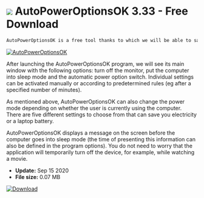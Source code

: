 # ![](https://cdn.softexe.net/static/icon/e/autopoweroptionsok-8261.png) AutoPowerOptionsOK 3.33 - Free Download

```sh
AutoPowerOptionsOK is a free tool thanks to which we will be able to save some money on electricity bills.
```
[![AutoPowerOptionsOK](https://gallery.dpcdn.pl/imgc/Tools/89130/g_-_420x350_1.5_-_xe4a5cc77-184b-4c3d-b7b1-1812af5695db.jpg)](https://softexe.net/win/system/other/autopoweroptionsok:hbfp.html)

After launching the AutoPowerOptionsOK program, we will see its main window with the following options: turn off the monitor, put the computer into sleep mode and the automatic power option switch. Individual settings can be activated manually or according to predetermined rules (eg after a specified number of minutes).
 
 As mentioned above, AutoPowerOptionsOK can also change the power mode depending on whether the user is currently using the computer. There are five different settings to choose from that can save you electricity or a laptop battery.
 
 AutoPowerOptionsOK displays a message on the screen before the computer goes into sleep mode (the time of presenting this information can also be defined in the program options). You do not need to worry that the application will temporarily turn off the device, for example, while watching a movie.


- **Update:** Sep 15 2020
- **File size:** 0.07 MB

[![Download](https://cdn.softexe.net/static/img/download.png)](https://softexe.net/win/system/other/autopoweroptionsok:hbfp.html)

